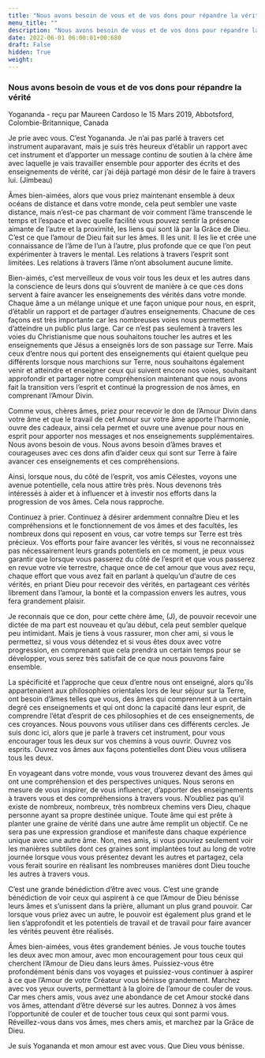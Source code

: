 ```yaml
---
title: "Nous avons besoin de vous et de vos dons pour répandre la vérité"
menu_title: ""
description: "Nous avons besoin de vous et de vos dons pour répandre la vérité"
date: 2022-06-01 06:00:01+00:680
draft: False
hidden: True
weight:
---
```

### Nous avons besoin de vous et de vos dons pour répandre la vérité

Yogananda - reçu par Maureen Cardoso le 15 Mars 2019, Abbotsford, Colombie-Britannique, Canada

Je prie avec vous. C’est Yogananda. Je n’ai pas parlé à travers cet instrument auparavant, mais je suis très heureux d’établir un rapport avec cet instrument et d’apporter un message continu de soutien à la chère âme avec laquelle je vais travailler ensemble pour apporter des écrits et des enseignements de vérité, car j’ai déjà partagé mon désir de le faire à travers lui. (Jimbeau)

Âmes bien-aimées, alors que vous priez maintenant ensemble à deux océans de distance et dans votre monde, cela peut sembler une vaste distance, mais n’est-ce pas charmant de voir comment l’âme transcende le temps et l’espace et avec quelle facilité vous pouvez sentir la présence aimante de l’autre et la proximité, les liens qui sont là par la Grâce de Dieu. C’est ce que l’amour de Dieu fait sur les âmes. Il les unit. Il les lie et crée une connaissance de l’âme de l’un à l’autre, plus profonde que ce que l’on peut expérimenter à travers le mental. Les relations à travers l’esprit sont limitées. Les relations à travers l’âme n’ont absolument aucune limite.

Bien-aimés, c’est merveilleux de vous voir tous les deux et les autres dans la conscience de leurs dons qui s’ouvrent de manière à ce que ces dons servent à faire avancer les enseignements des vérités dans votre monde. Chaque âme a un mélange unique et une façon unique pour nous, en esprit, d’établir un rapport et de partager d’autres enseignements. Chacune de ces façons est très importante car les nombreuses voies nous permettent d’atteindre un public plus large. Car ce n’est pas seulement à travers les voies du Christianisme que nous souhaitons toucher les autres et les enseignements que Jésus a enseignés lors de son passage sur Terre. Mais ceux d’entre nous qui portent des enseignements qui étaient quelque peu différents lorsque nous marchions sur Terre, nous souhaitons également venir et atteindre et enseigner ceux qui suivent encore nos voies, souhaitant approfondir et partager notre compréhension maintenant que nous avons fait la transition vers l’esprit et continué la progression de nos âmes, en comprenant l’Amour Divin.

Comme vous, chères âmes, priez pour recevoir le don de l’Amour Divin dans votre âme et que le travail de cet Amour sur votre âme apporte l’harmonie, ouvre des cadeaux, ainsi cela permet et ouvre une avenue pour nous en esprit pour apporter nos messages et nos enseignements supplémentaires. Nous avons besoin de vous. Nous avons besoin d’âmes braves et courageuses avec ces dons afin d’aider ceux qui sont sur Terre à faire avancer ces enseignements et ces compréhensions.

Ainsi, lorsque nous, du côté de l’esprit, vos amis Célestes, voyons une avenue potentielle, cela nous attire très près. Nous devenons très intéressés à aider et à influencer et à investir nos efforts dans la progression de vos âmes. Cela nous rapproche.

Continuez à prier. Continuez à désirer ardemment connaître Dieu et les compréhensions et le fonctionnement de vos âmes et des facultés, les nombreux dons qui reposent en vous, car votre temps sur Terre est très précieux. Vos efforts pour faire avancer les vérités, si vous ne reconnaissez pas nécessairement leurs grands potentiels en ce moment, je peux vous garantir que lorsque vous passerez du côté de l’esprit et que vous passerez en revue votre vie terrestre, chaque once de cet amour que vous avez reçu, chaque effort que vous avez fait en parlant à quelqu’un d’autre de ces vérités, en priant Dieu pour recevoir des vérités, en partageant ces vérités librement dans l’amour, la bonté et la compassion envers les autres, vous fera grandement plaisir.

Je reconnais que ce don, pour cette chère âme, (J), de pouvoir recevoir une dictée de ma part est nouveau et qu’au début, cela peut sembler quelque peu intimidant. Mais je tiens à vous rassurer, mon cher ami, si vous le permettez, si vous vous détendez et si vous êtes doux avec votre progression, en comprenant que cela prendra un certain temps pour se développer, vous serez très satisfait de ce que nous pouvons faire ensemble.

La spécificité et l’approche que ceux d’entre nous ont enseigné, alors qu’ils appartenaient aux philosophies orientales lors de leur séjour sur la Terre, ont besoin d’âmes telles que vous, des âmes qui comprennent à un certain degré ces enseignements et qui ont donc la capacité dans leur esprit, de comprendre l’état d’esprit de ces philosophies et de ces enseignements, de ces croyances. Nous pouvons vous utiliser dans ces différents cercles. Je suis donc ici, alors que je parle à travers cet instrument, pour vous encourager tous les deux sur vos chemins à vous ouvrir. Ouvrez vos esprits. Ouvrez vos âmes aux façons potentielles dont Dieu vous utilisera tous les deux.

En voyageant dans votre monde, vous vous trouverez devant des âmes qui ont une compréhension et des perspectives uniques. Nous serons en mesure de vous inspirer, de vous influencer, d’apporter des enseignements à travers vous et des compréhensions à travers vous. N’oubliez pas qu’il existe de nombreux, nombreux, très nombreux chemins vers Dieu, chaque personne ayant sa propre destinée unique. Toute âme qui est prête à planter une graine de vérité dans une autre âme remplit un objectif. Ce ne sera pas une expression grandiose et manifeste dans chaque expérience unique avec une autre âme. Non, mes amis, si vous pouviez seulement voir les manières subtiles dont ces graines sont implantées tout au long de votre journée lorsque vous vous présentez devant les autres et partagez, cela vous ferait sourire en réalisant les nombreuses manières dont Dieu touche les autres à travers vous.

C’est une grande bénédiction d’être avec vous. C’est une grande bénédiction de voir ceux qui aspirent à ce que l’Amour de Dieu bénisse leurs âmes et s’unissent dans la prière, allumant un plus grand pouvoir. Car lorsque vous priez avec un autre, le pouvoir est également plus grand et le lien s’approfondit et les potentiels de travail et de travail pour faire avancer les vérités peuvent être réalisés.

Âmes bien-aimées, vous êtes grandement bénies. Je vous touche toutes les deux avec mon amour, avec mon encouragement pour tous ceux qui cherchent l’Amour de Dieu dans leurs âmes. Puissiez-vous être profondément bénis dans vos voyages et puissiez-vous continuer à aspirer à ce que l’Amour de votre Créateur vous bénisse grandement. Marchez avec vos yeux ouverts, permettant à la gloire de l’amour de couler de vous. Car mes chers amis, vous avez une abondance de cet Amour stocké dans vos âmes, attendant d’être déversé sur les autres. Donnez à vos âmes l’opportunité de couler et de toucher tous ceux qui sont parmi vous. Réveillez-vous dans vos âmes, mes chers amis, et marchez par la Grâce de Dieu.

Je suis Yogananda et mon amour est avec vous. Que Dieu vous bénisse.



